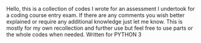 Hello, this is a collection of codes I wrote for an assessment I undertook for a coding course entry exam. 
If there are any comments you wish better explained or require any additional knowledge just let me know. 
This is mostly for my own recollection and further use but feel free to use parts or the whole codes when needed. 
Written for PYTHON 3
